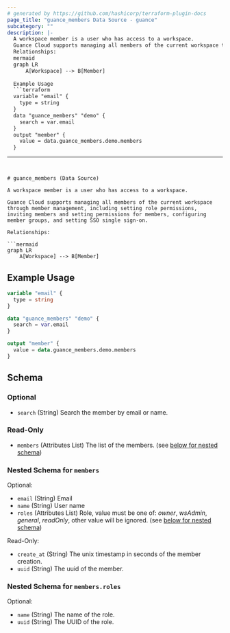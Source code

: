 ```yaml
---
# generated by https://github.com/hashicorp/terraform-plugin-docs
page_title: "guance_members Data Source - guance"
subcategory: ""
description: |-
  A workspace member is a user who has access to a workspace.
  Guance Cloud supports managing all members of the current workspace through member management, including setting role permissions, inviting members and setting permissions for members, configuring member groups, and setting SSO single sign-on.
  Relationships:
  mermaid
  graph LR
      A[Workspace] --> B[Member]
  
  Example Usage
  ```terraform
  variable "email" {
    type = string
  }
  data "guance_members" "demo" {
    search = var.email
  }
  output "member" {
    value = data.guance_members.demo.members
  }
  ```
---
```


# guance_members (Data Source)

A workspace member is a user who has access to a workspace.

Guance Cloud supports managing all members of the current workspace through member management, including setting role permissions, inviting members and setting permissions for members, configuring member groups, and setting SSO single sign-on.

Relationships:

```mermaid
graph LR
    A[Workspace] --> B[Member]
```

## Example Usage

```terraform
variable "email" {
  type = string
}

data "guance_members" "demo" {
  search = var.email
}

output "member" {
  value = data.guance_members.demo.members
}
```



<!-- schema generated by tfplugindocs -->
## Schema

### Optional

- `search` (String) Search the member by email or name.

### Read-Only

- `members` (Attributes List) The list of the members. (see [below for nested schema](#nestedatt--members))

<a id="nestedatt--members"></a>
### Nested Schema for `members`

Optional:

- `email` (String) Email
- `name` (String) User name
- `roles` (Attributes List) Role, value must be one of: *owner*, *wsAdmin*, *general*, *readOnly*, other value will be ignored. (see [below for nested schema](#nestedatt--members--roles))

Read-Only:

- `create_at` (String) The unix timestamp in seconds of the member creation.
- `uuid` (String) The uuid of the member.

<a id="nestedatt--members--roles"></a>
### Nested Schema for `members.roles`

Optional:

- `name` (String) The name of the role.
- `uuid` (String) The UUID of the role.


